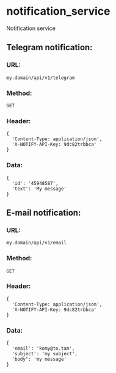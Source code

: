 # notification_service
Notification service

## Telegram notification:
### URL:
```
my.domain/api/v1/telegram
```
### Method: 
```
GET
```
### Header:
```
{
  'Content-Type: application/json',
  'X-NOTIFY-API-Key: 9dc82trbbca'
}
```
### Data:
```
{
  'id': '45948587',
  'text': 'My message'
}
```  
## E-mail notification:
### URL:
```
my.domain/api/v1/email
```
### Method: 
```
GET
```
### Header:
```
{
  'Content-Type: application/json',
  'X-NOTIFY-API-Key: 9dc82trbbca'
}
```
### Data:
```
{
  'email': 'komy@to.tam',
  'subject': 'my subject',
  'body": 'my message'
}
```
